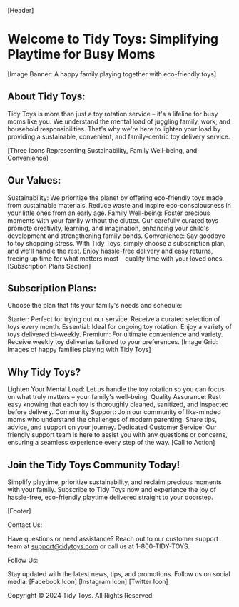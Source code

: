 [Header]

# Welcome to Tidy Toys: Simplifying Playtime for Busy Moms

[Image Banner: A happy family playing together with eco-friendly toys]

## About Tidy Toys:

Tidy Toys is more than just a toy rotation service – it's a lifeline for busy moms like you. We understand the mental load of juggling family, work, and household responsibilities. That's why we're here to lighten your load by providing a sustainable, convenient, and family-centric toy delivery service.

[Three Icons Representing Sustainability, Family Well-being, and Convenience]

## Our Values:

Sustainability: We prioritize the planet by offering eco-friendly toys made from sustainable materials. Reduce waste and inspire eco-consciousness in your little ones from an early age.
Family Well-being: Foster precious moments with your family without the clutter. Our carefully curated toys promote creativity, learning, and imagination, enhancing your child's development and strengthening family bonds.
Convenience: Say goodbye to toy shopping stress. With Tidy Toys, simply choose a subscription plan, and we'll handle the rest. Enjoy hassle-free delivery and easy returns, freeing up time for what matters most – quality time with your loved ones.
[Subscription Plans Section]

## Subscription Plans:

Choose the plan that fits your family's needs and schedule:

Starter: Perfect for trying out our service. Receive a curated selection of toys every month.
Essential: Ideal for ongoing toy rotation. Enjoy a variety of toys delivered bi-weekly.
Premium: For ultimate convenience and variety. Receive weekly toy deliveries tailored to your preferences.
[Image Grid: Images of happy families playing with Tidy Toys]

## Why Tidy Toys?

Lighten Your Mental Load: Let us handle the toy rotation so you can focus on what truly matters – your family's well-being.
Quality Assurance: Rest easy knowing that each toy is thoroughly cleaned, sanitized, and inspected before delivery.
Community Support: Join our community of like-minded moms who understand the challenges of modern parenting. Share tips, advice, and support on your journey.
Dedicated Customer Service: Our friendly support team is here to assist you with any questions or concerns, ensuring a seamless experience every step of the way.
[Call to Action]

## Join the Tidy Toys Community Today!

Simplify playtime, prioritize sustainability, and reclaim precious moments with your family. Subscribe to Tidy Toys now and experience the joy of hassle-free, eco-friendly playtime delivered straight to your doorstep.

[Footer]

Contact Us:

Have questions or need assistance? Reach out to our customer support team at support@tidytoys.com or call us at 1-800-TIDY-TOYS.

Follow Us:

Stay updated with the latest news, tips, and promotions. Follow us on social media: [Facebook Icon] [Instagram Icon] [Twitter Icon]

Copyright © 2024 Tidy Toys. All Rights Reserved.